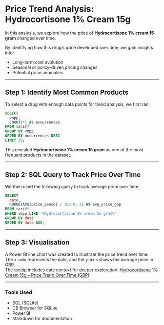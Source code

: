 # Price Trend Analysis: Hydrocortisone 1% Cream 15g

In this analysis, we explore how the price of **Hydrocortisone 1% cream 15 gram** changed over time.

By identifying how this drug’s price developed over time, we gain insights into:

- Long-term cost evolution  
- Seasonal or policy-driven pricing changes  
- Potential price anomalies  

---

## Step 1: Identify Most Common Products

To select a drug with enough data points for trend analysis, we first ran:

```sql
SELECT
  vmpp,
  COUNT(*) AS occurrences
FROM tariff
GROUP BY vmpp
ORDER BY occurrences DESC
LIMIT 10;
```

This revealed **Hydrocortisone 1% cream 15 gram** as one of the most frequent products in the dataset.

---

## Step 2: SQL Query to Track Price Over Time

We then used the following query to track average price over time:

```sql
SELECT
  date,
  ROUND(AVG(price_pence) / 100.0, 2) AS avg_price_gbp
FROM tariff
WHERE vmpp LIKE '%Hydrocortisone 1% cream 15 gram%'
GROUP BY date
ORDER BY date ASC;
```

---

## Step 3: Visualisation

A Power BI line chart was created to illustrate the price trend over time.  
The x-axis represents the date, and the y-axis shows the average price in GBP.  
The tooltip includes date context for deeper exploration.
[Hydrocortisone 1% Cream 15g – Price Trend Over Time (GBP)](../results/hydrocortisone_price_trend.png)


---

### Tools Used
- SQL (SQLite)
- DB Browser for SQLite
- Power BI
- Markdown for documentation


